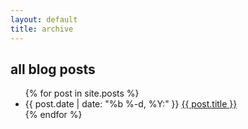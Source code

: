 ```yaml
---
layout: default
title: archive
---
```


<section class="archive">
  <h2 class="posts-title">all blog posts</h2>
  <ul class="posts">
    {% for post in site.posts %}
    <li>
      <span class="post-meta">{{ post.date | date: "%b %-d, %Y:" }}</span>
      <a class="post-link" href="{{ post.url | prepend: site.baseurl }}">
        {{ post.title }}
      </a>
    </li>
    {% endfor %}
  </ul>
</section>